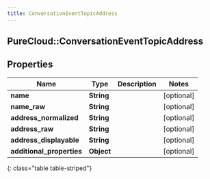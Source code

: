 ```yaml
---
title: ConversationEventTopicAddress
---
```

## PureCloud::ConversationEventTopicAddress

## Properties

|Name | Type | Description | Notes|
|------------ | ------------- | ------------- | -------------|
| **name** | **String** |  | [optional] |
| **name_raw** | **String** |  | [optional] |
| **address_normalized** | **String** |  | [optional] |
| **address_raw** | **String** |  | [optional] |
| **address_displayable** | **String** |  | [optional] |
| **additional_properties** | **Object** |  | [optional] |
{: class="table table-striped"}


